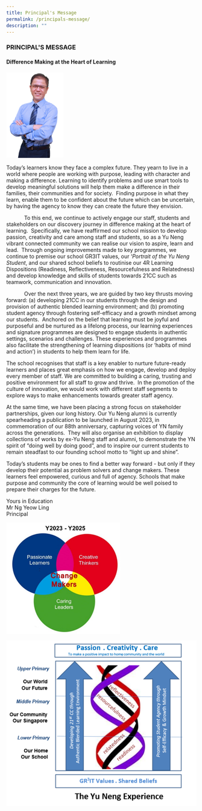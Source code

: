 ```yaml
---
title: Principal's Message
permalink: /principals-message/
description: ""
---
```

### PRINCIPAL'S MESSAGE

#### Difference Making at the Heart of Learning


<img src="/images/Mr%20Ng%202023.jpg"
		 style="width:30%"/>
		 


Today’s learners know they face a complex future. They yearn to live in a world where people are working with purpose, leading with character and making a difference. Learning to identify problems and use smart tools to develop meaningful solutions will help them make a difference in their families, their communities and for society.  Finding purpose in what they learn, enable them to be confident about the future which can be uncertain, by having the agency to know they can create the future they envision.

            To this end, we continue to actively engage our staff, students and stakeholders on our discovery journey in difference making at the heart of learning.  Specifically, we have reaffirmed our school mission to develop passion, creativity and care among staff and students, so as a Yu Neng vibrant connected community we can realise our vision to aspire, learn and lead.  Through ongoing improvements made to key programmes, we continue to premise our school GR3IT values, our ‘_Portrait of the Yu Neng Student_, and our shared school beliefs to routinise our 4R Learning Dispositions (Readiness, Reflectiveness, Resourcefulness and Relatedness) and develop knowledge and skills of students towards 21CC such as teamwork, communication and innovation.

            Over the next three years, we are guided by two key thrusts moving forward: (a) developing 21CC in our students through the design and provision of authentic blended learning environment; and (b) promoting student agency through fostering self-efficacy and a growth mindset among our students.  Anchored on the belief that learning must be joyful and purposeful and be nurtured as a lifelong process, our learning experiences and signature programmes are designed to engage students in authentic settings, scenarios and challenges. These experiences and programmes also facilitate the strengthening of learning dispositions (or ‘habits of mind and action’) in students to help them learn for life.

The school recognises that staff is a key enabler to nurture future-ready learners and places great emphasis on how we engage, develop and deploy every member of staff. We are committed to building a caring, trusting and positive environment for all staff to grow and thrive.  In the promotion of the culture of innovation, we would work with different staff segments to explore ways to make enhancements towards greater staff agency. 

At the same time, we have been placing a strong focus on stakeholder partnerships, given our long history. Our Yu Neng alumni is currently spearheading a publication to be launched in August 2023, in commemoration of our 88th anniversary, capturing voices of YN family across the generations.  They will also organise an exhibition to display collections of works by ex-Yu Neng staff and alumni, to demonstrate the YN spirit of “doing well by doing good”, and to inspire our current students to remain steadfast to our founding school motto to “light up and shine”.

Today’s students may be ones to find a better way forward - but only if they develop their potential as problem solvers and change makers. These learners feel empowered, curious and full of agency. Schools that make purpose and community the core of learning would be well poised to prepare their charges for the future.

Yours in Education  
Mr Ng Yeow Ling  
Principal


<img src="/images/Change%20Maker.jpg"
		 style="width:60%"/>


![](/images/The%20YN%20Experience.png)